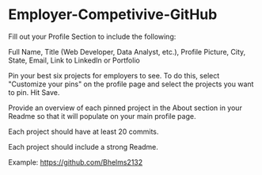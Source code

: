 # Employer-Competivive-GitHub
Fill out your Profile Section to include the following:

Full Name, Title (Web Developer, Data Analyst, etc.), Profile Picture, City, State, Email, Link to LinkedIn or Portfolio

Pin your best six projects for employers to see. To do this, select "Customize your pins" on the profile page and select the projects you want to pin. Hit Save.

Provide an overview of each pinned project in the About section in your Readme so that it will populate on your main profile page.

Each project should have at least 20 commits.

Each project should include a strong Readme.

Example: https://github.com/Bhelms2132
